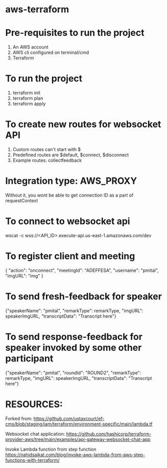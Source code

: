 # aws-terraform

# Pre-requisites to run the project
1. An AWS account
2. AWS cli configured on terminal/cmd
3. Terraform


# To run the project
1. terraform init
2. terraform plan
3. terraform apply
    

# To create new routes for websocket API
1. Custom routes can't start with $ 
2. Predefined routes are $default, $connect, $disconnect
3. Example routes: collectfeedback


# Integration type: AWS_PROXY 
Without it, you wont be able to get connection ID as a part of requestContext

# To connect to websocket api
wscat -c wss://<API_ID>.execute-api.us-east-1.amazonaws.com/dev


# To register client and meeting
{ "action": "onconnect", "meetingId": "ADEFFESA", "username": "pmital", "imgURL": "img" }

# To send fresh-feedback for speaker
{"speakerName": "pmital", "remarkType": remarkType, "imgURL": speakerImgURL, "transcriptData": "Transcript here"}

# To send response-feedback for speaker invoked by some other participant
{"speakerName": "pmital", "roundId": "ROUND2", "remarkType": remarkType, "imgURL": speakerImgURL, "transcriptData": "Transcript here"}

# RESOURCES:

Forked from: 
https://github.com/ustaxcourt/ef-cms/blob/staging/iam/terraform/environment-specific/main/lambda.tf

Websocket chat application:
https://github.com/hashicorp/terraform-provider-aws/tree/main/examples/api-gateway-websocket-chat-app

Invoke Lambda function from step function
https://nahidsaikat.com/blog/invoke-aws-lambda-from-aws-step-functions-with-terraform/


